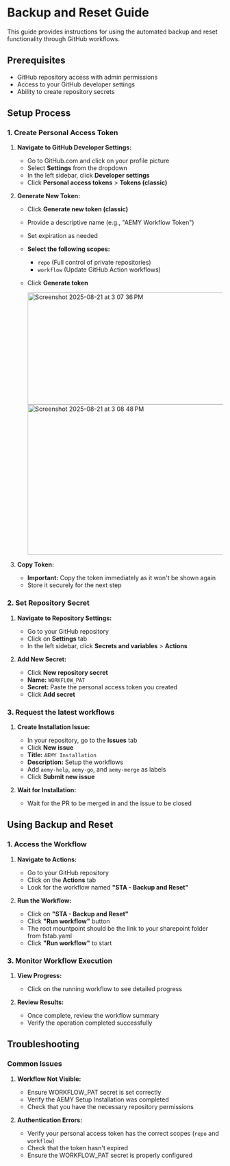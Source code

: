 # Backup and Reset Guide

This guide provides instructions for using the automated backup and reset functionality through GitHub workflows.

## Prerequisites

- GitHub repository access with admin permissions
- Access to your GitHub developer settings
- Ability to create repository secrets

## Setup Process

### 1. Create Personal Access Token

1. **Navigate to GitHub Developer Settings:**
   - Go to GitHub.com and click on your profile picture
   - Select **Settings** from the dropdown
   - In the left sidebar, click **Developer settings**
   - Click **Personal access tokens** > **Tokens (classic)**

2. **Generate New Token:**
   - Click **Generate new token (classic)**
   - Provide a descriptive name (e.g., "AEMY Workflow Token")
   - Set expiration as needed
   - **Select the following scopes:**
     - `repo` (Full control of private repositories)
     - `workflow` (Update GitHub Action workflows)
   - Click **Generate token**

     <img width="499" height="261" alt="Screenshot 2025-08-21 at 3 07 36 PM" src="https://github.com/user-attachments/assets/560f49bc-acc8-40f8-a682-c12e34f1b330" />

     <img width="1068" height="351" alt="Screenshot 2025-08-21 at 3 08 48 PM" src="https://github.com/user-attachments/assets/9e997459-8295-4a50-8bb2-fe1706f8e776" />

3. **Copy Token:**
   - **Important:** Copy the token immediately as it won't be shown again
   - Store it securely for the next step

### 2. Set Repository Secret

1. **Navigate to Repository Settings:**
   - Go to your GitHub repository
   - Click on **Settings** tab
   - In the left sidebar, click **Secrets and variables** > **Actions**

2. **Add New Secret:**
   - Click **New repository secret**
   - **Name:** `WORKFLOW_PAT`
   - **Secret:** Paste the personal access token you created
   - Click **Add secret**

### 3. Request the latest workflows

1. **Create Installation Issue:**
   - In your repository, go to the **Issues** tab
   - Click **New issue**
   - **Title:** `AEMY Installation`
   - **Description:** Setup the workflows
   - Add `aemy-help`, `aemy-go`, and `aemy-merge` as labels
   - Click **Submit new issue**

2. **Wait for Installation:**
   - Wait for the PR to be merged in and the issue to be closed

## Using Backup and Reset

### 1. Access the Workflow

1. **Navigate to Actions:**
   - Go to your GitHub repository
   - Click on the **Actions** tab
   - Look for the workflow named **"STA - Backup and Reset"**

2. **Run the Workflow:**
   - Click on **"STA - Backup and Reset"**
   - Click **"Run workflow"** button
   - The root mountpoint should be the link to your sharepoint folder from fstab.yaml
   - Click **"Run workflow"** to start

### 3. Monitor Workflow Execution

1. **View Progress:**
   - Click on the running workflow to see detailed progress

2. **Review Results:**
   - Once complete, review the workflow summary
   - Verify the operation completed successfully

## Troubleshooting

### Common Issues

1. **Workflow Not Visible:**
   - Ensure WORKFLOW_PAT secret is set correctly
   - Verify the AEMY Setup Installation was completed
   - Check that you have the necessary repository permissions

2. **Authentication Errors:**
   - Verify your personal access token has the correct scopes (`repo` and `workflow`)
   - Check that the token hasn't expired
   - Ensure the WORKFLOW_PAT secret is properly configured
